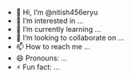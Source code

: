 - 👋 Hi, I’m @nitish456eryu
- 👀 I’m interested in ...
- 🌱 I’m currently learning ...
- 💞️ I’m looking to collaborate on ...
- 📫 How to reach me ...
- 😄 Pronouns: ...
- ⚡ Fun fact: ...

<!---
nitish456eryu/nitish456eryu is a ✨ special ✨ repository because its `README.md` (this file) appears on your GitHub profile.
You can click the Preview link to take a look at your changes.
--->
